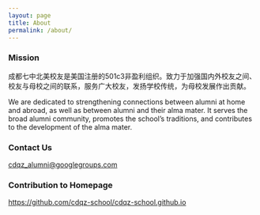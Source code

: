 ```yaml
---
layout: page
title: About
permalink: /about/
---
```

### Mission
成都七中北美校友是美国注册的501c3非盈利组织。致力于加强国内外校友之间、校友与母校之间的联系，服务广大校友，发扬学校传统，为母校发展作出贡献。 

We are dedicated to strengthening connections between alumni at home and abroad, as well as between alumni and their alma mater. It serves the broad alumni community, promotes the school’s traditions, and contributes to the development of the alma mater.

### Contact Us

[cdqz_alumni@googlegroups.com](mailto:cdqz_alumni@googlegroups.com)


### Contribution to Homepage
https://github.com/cdqz-school/cdqz-school.github.io
